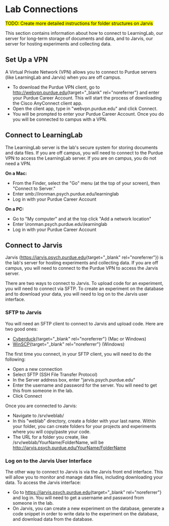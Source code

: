 # Lab Connections

<mark>TODO: Create more detailed instructions for folder structures on Jarvis</mark>

This section contains information about how to connect to LearningLab, our server for long-term storage of documents and data, and to Jarvis, our server for hosting experiments and collecting data.

## Set Up a VPN

A Virtual Private Network (VPN) allows you to connect to Purdue servers (like LearningLab and Jarvis) when you are off campus.

* To download the Purdue VPN client, go to <http://webvpn.purdue.edu>{target="_blank" rel="noreferrer"} and enter your Purdue Career Account. This will start the process of downloading the Cisco AnyConnect client app.
* Open the client app, type in "webvpn.purdue.edu" and click Connect.
* You will be prompted to enter your Purdue Career Account. Once you do you will be connected to campus with a VPN.  

## Connect to LearningLab

The LearningLab server is the lab's secure system for storing documents and data files. If you are off campus, you will need to connect to the Purdue VPN to access the LearningLab server. If you are on campus, you do not need a VPN.

**On a Mac:**

* From the Finder, select the "Go" menu (at the top of your screen), then "Connect to Server."
* Enter smb://ironman.psych.purdue.edu/learninglab
* Log in with your Purdue Career Account

**On a PC:**

* Go to "My computer" and at the top click "Add a network location"
* Enter \ironman.psych.purdue.edu\learninglab
* Log in with your Purdue Career Account

## Connect to Jarvis

Jarvis (<https://jarvis.psych.purdue.edu>{target="_blank" rel="noreferrer"}) is the lab's server for hosting experiments and collecting data. If you are off campus, you will need to connect to the Purdue VPN to access the Jarvis server.

There are two ways to connect to Jarvis. To upload code for an experiment, you will need to connect via SFTP. To create an experiment on the database and to download your data, you will need to log on to the Jarvis user interface.

### SFTP to Jarvis

You will need an SFTP client to connect to Jarvis and upload code. Here are two good ones:

* [Cyberduck](https://cyberduck.io/){target="_blank" rel="noreferrer"} (Mac or Windows)
* [WinSCP](https://winscp.net/eng/download.php){target="_blank" rel="noreferrer"} (Windows)

The first time you connect, in your SFTP client, you will need to do the following:

* Open a new connection
* Select SFTP (SSH File Transfer Protocol)
* In the Server address box, enter "jarvis.psych.purdue.edu"
* Enter the username and password for the server. You will need to get this from someone in the lab.
* Click Connect

Once you are connected to Jarvis:

* Navigate to /srv/weblab/
* In this "weblab" directory, create a folder with your last name. Within your folder, you can create folders for your projects and experiments where you will copy/paste your code.
* The URL for a folder you create, like /srv/weblab/YourName/FolderName, will be http://jarvis.psych.purdue.edu/YourName/FolderName

### Log on to the Jarvis User Interface

The other way to connect to Jarvis is via the Jarvis front end interface. This will allow you to monitor and manage data files, including downloading your data. To access the Jarvis interface:

* Go to <https://jarvis.psych.purdue.edu>{target="_blank" rel="noreferrer"} and log in. You will need to get a username and password from someone in the lab. 
* On Jarvis, you can create a new experiment on the database, generate a code snippet in order to write data to the experiment on the database, and download data from the database.
